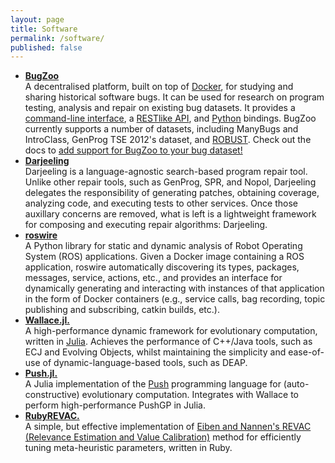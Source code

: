 ```yaml
---
layout: page
title: Software
permalink: /software/
published: false
---
```



* [**BugZoo**](https://github.com/squaresLab/BugZoo)<br/>
  A decentralised platform, built on top of [Docker](https://docker.com),
  for studying and sharing historical software bugs.
  It can be used for research on program testing, analysis and repair on existing bug datasets.
  It provides a [command-line interface](https://squareslab.github.io/BugZoo/cli.html),
  a [RESTlike API](https://github.com/squaresLab/BugZoo/blob/master/api-specification.yml),
  and [Python](https://squareslab.github.io/BugZoo/api.html) bindings.
  BugZoo currently supports a number of datasets, including
  ManyBugs and IntroClass,
  GenProg TSE 2012's dataset, and [ROBUST](https://github.com/robust-rosin/robust).
  Check out the docs to [add support for BugZoo to your bug dataset!](https://squareslab.github.io/BugZoo/contributing/bugs.html)
* [**Darjeeling**](https://github.com/squaresLab/Darjeeling)<br/>
  Darjeeling is a language-agnostic search-based program repair tool.
  Unlike other repair tools, such as GenProg, SPR, and Nopol,
  Darjeeling delegates the responsibility of generating patches,
  obtaining coverage, analyzing code, and executing tests to other services.
  Once those auxillary concerns are removed, what is left is a lightweight
  framework for composing and executing repair algorithms: Darjeeling.
* [**roswire**](https://github.com/ChrisTimperley/roswire)<br/>
  A Python library for static and dynamic analysis of Robot Operating System
  (ROS) applications.
  Given a Docker image containing a ROS application, roswire
  automatically discovering its types, packages, messages, service,
  actions, etc., and provides an interface for dynamically generating
  and interacting with instances of that application in the form of
  Docker containers (e.g., service calls, bag recording, topic publishing and
  subscribing, catkin builds, etc.).
* [**Wallace.jl.**](http://github.com/ChrisTimperley/Wallace)<br/>
  A high-performance dynamic framework for evolutionary computation, written in [Julia](http://julialang.org/). Achieves the performance of C++/Java tools, such as ECJ and Evolving Objects, whilst maintaining the simplicity and
  ease-of-use of dynamic-language-based tools, such as DEAP.
* [**Push.jl.**](http://github.com/ChrisTimperley/Push.jl)<br/>
  A Julia implementation of the [Push](http://faculty.hampshire.edu/lspector/push.html) programming language for (auto-constructive) evolutionary computation. Integrates with Wallace to perform high-performance PushGP in Julia.
* [**RubyREVAC.**](http://github.com/ChrisTimperley/RubyREVAC)<br/>
  A simple, but effective implementation of [Eiben and Nannen's REVAC (Relevance Estimation and Value Calibration)]() method for efficiently tuning meta-heuristic parameters, written in Ruby.
